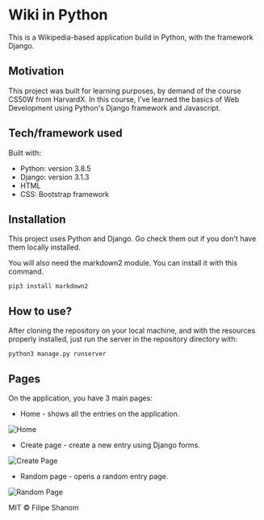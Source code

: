 # Wiki in Python
This is a Wikipedia-based application build in Python, with the framework Django.

## Motivation
This project was built for learning purposes, by demand of the course CS50W from HarvardX. In this course, I've learned the basics of Web Development using Python's Django framework and Javascript.

## Tech/framework used
Built with:
* Python: version 3.8.5
* Django: version 3.1.3
* HTML
* CSS: Bootstrap framework

## Installation
This project uses Python and Django. Go check them out if you don't have them locally installed.

You will also need the markdown2 module. You can install it with this command.

```
pip3 install markdown2
```

## How to use?
After cloning the repository on your local machine, and with the resources properly installed, just run the server in the repository directory with:
```
python3 manage.py runserver
```

## Pages
On the application, you have 3 main pages:
* Home - shows all the entries on the application.

![Home](https://github.com/fshanom/project1/blob/master/screenshots/home.JPG?raw=true)

* Create page - create a new entry using Django forms.

![Create Page](https://github.com/fshanom/project1/blob/master/screenshots/createpage.JPG?raw=true)
* Random page - opens a random entry page.

![Random Page](https://github.com/fshanom/project1/blob/master/screenshots/randompage.JPG?raw=true)

MIT © Filipe Shanom